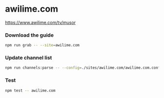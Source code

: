 # awilime.com

https://www.awilime.com/tv/musor

### Download the guide

```sh
npm run grab -- --site=awilime.com
```

### Update channel list

```sh
npm run channels:parse -- --config=./sites/awilime.com/awilime.com.config.js --output=./sites/awilime.com/awilime.com.channels.xml
```

### Test

```sh
npm test -- awilime.com
```
